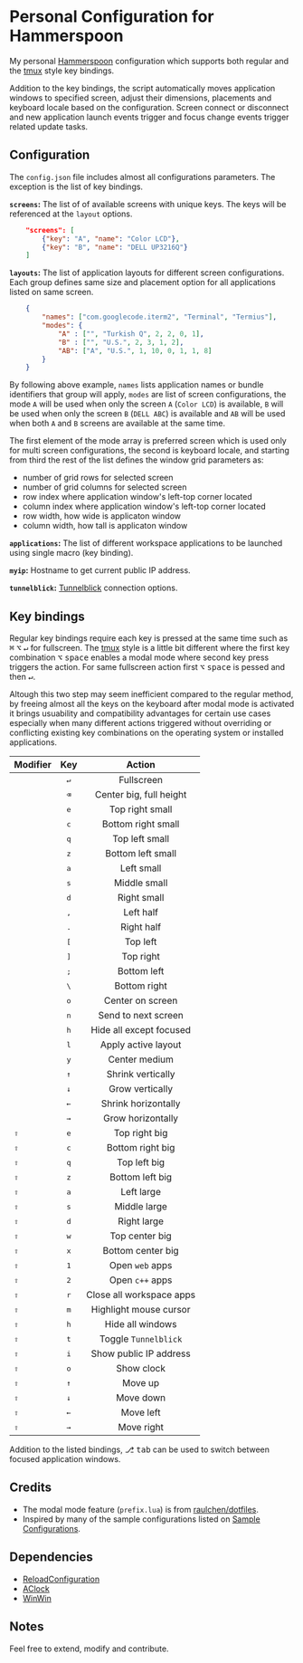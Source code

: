 # Personal Configuration for Hammerspoon

My personal [Hammerspoon](http://www.hammerspoon.org) configuration which supports both regular and the [tmux](https://github.com/tmux/tmux) style key bindings.

Addition to the key bindings, the script automatically moves application windows to specified screen, adjust their dimensions, placements and keyboard locale based on the configuration. Screen connect or disconnect and new application launch events trigger and focus change events trigger related update tasks.

## Configuration
The `config.json` file includes almost all configurations parameters. The exception is the list of key bindings.

**`screens`:** The list of of available screens with unique keys. The keys will be referenced at the `layout` options.
```json
    "screens": [
        {"key": "A", "name": "Color LCD"},
        {"key": "B", "name": "DELL UP3216Q"}
    ]
```

**`layouts`:** The list of application layouts for different screen configurations. Each group defines same size and placement option for all applications listed on same screen.
```json
    {
        "names": ["com.googlecode.iterm2", "Terminal", "Termius"],
        "modes": {
            "A" : ["", "Turkish Q", 2, 2, 0, 1],
            "B" : ["", "U.S.", 2, 3, 1, 2],
            "AB": ["A", "U.S.", 1, 10, 0, 1, 1, 8]
        }
    }
```
By following above example, `names` lists application names or bundle identifiers that group will apply, `modes` are list of screen configurations, the mode `A` will be used when only the screen `A` (`Color LCD`) is available, `B` will be used when only the screen `B` (`DELL ABC`) is available and `AB` will be used when both `A` and `B` screens are available at the same time.

The first element of the mode array is preferred screen which is used only for multi screen configurations, the second is keyboard locale, and starting from third the rest of the list defines the window grid parameters as:

- number of grid rows for selected screen
- number of grid columns for selected screen
- row index where application window's left-top corner located
- column index where application window's left-top corner located
- row width, how wide is applicaton window
- column width, how tall is applicaton window

**`applications`:** The list of different workspace applications to be launched using single macro (key binding).

**`myip`:** Hostname to get current public IP address.

**`tunnelblick`:** [Tunnelblick](https://tunnelblick.net) connection options.


## Key bindings
Regular key bindings require each key is pressed at the same time such as <kbd>⌘</kbd> <kbd>⌥</kbd> <kbd>↵</kbd> for fullscreen. The [tmux](https://github.com/tmux/tmux) style is a little bit different where the first key combination <kbd>⌥</kbd> <kbd>space</kbd> enables a modal mode where second key press triggers the action. For same fullscreen action first <kbd>⌥</kbd> <kbd>space</kbd> is pessed and then <kbd>↵</kbd>.

Altough this two step may seem inefficient compared to the regular method, by freeing almost all the keys on the keyboard after modal mode is activated it brings usuability and compatibility advantages for certain use cases especially when many different actions triggered without overriding or conflicting existing key combinations on the operating system or installed applications.


| Modifier     | Key              | Action                   |
| -------------|:----------------:|:------------------------:|
|              | <kbd>↵</kbd>     | Fullscreen               |
|              | <kbd>⌫</kbd>     | Center big, full height  |
|              | <kbd>e</kbd>     | Top right small          |
|              | <kbd>c</kbd>     | Bottom right small       |
|              | <kbd>q</kbd>     | Top left small           |
|              | <kbd>z</kbd>     | Bottom left small        |
|              | <kbd>a</kbd>     | Left small               |
|              | <kbd>s</kbd>     | Middle small             |
|              | <kbd>d</kbd>     | Right small              |
|              | <kbd>,</kbd>     | Left half                |
|              | <kbd>.</kbd>     | Right half               |
|              | <kbd>[</kbd>     | Top left                 |
|              | <kbd>]</kbd>     | Top right                |
|              | <kbd>;</kbd>     | Bottom left              |
|              | <kbd>\\</kbd>    | Bottom right             |
|              | <kbd>o</kbd>     | Center on screen         |
|              | <kbd>n</kbd>     | Send to next screen      |
|              | <kbd>h</kbd>     | Hide all except focused  |
|              | <kbd>l</kbd>     | Apply active layout      |
|              | <kbd>y</kbd>     | Center medium            |
|              | <kbd>↑</kbd>     | Shrink vertically        |
|              | <kbd>↓</kbd>     | Grow vertically          |
|              | <kbd>←</kbd>     | Shrink horizontally      |
|              | <kbd>→</kbd>     | Grow horizontally        |
| <kbd>⇧</kbd> | <kbd>e</kbd>     | Top right big            |
| <kbd>⇧</kbd> | <kbd>c</kbd>     | Bottom right big         |
| <kbd>⇧</kbd> | <kbd>q</kbd>     | Top left big             |
| <kbd>⇧</kbd> | <kbd>z</kbd>     | Bottom left big          |
| <kbd>⇧</kbd> | <kbd>a</kbd>     | Left large               |
| <kbd>⇧</kbd> | <kbd>s</kbd>     | Middle large             |
| <kbd>⇧</kbd> | <kbd>d</kbd>     | Right large              |
| <kbd>⇧</kbd> | <kbd>w</kbd>     | Top center big           |
| <kbd>⇧</kbd> | <kbd>x</kbd>     | Bottom center big        |
| <kbd>⇧</kbd> | <kbd>1</kbd>     | Open `web` apps          |
| <kbd>⇧</kbd> | <kbd>2</kbd>     | Open `c++` apps          |
| <kbd>⇧</kbd> | <kbd>r</kbd>     | Close all workspace apps |
| <kbd>⇧</kbd> | <kbd>m</kbd>     | Highlight mouse cursor   |
| <kbd>⇧</kbd> | <kbd>h</kbd>     | Hide all windows         |
| <kbd>⇧</kbd> | <kbd>t</kbd>     | Toggle `Tunnelblick`     |
| <kbd>⇧</kbd> | <kbd>i</kbd>     | Show public IP address   |
| <kbd>⇧</kbd> | <kbd>o</kbd>     | Show clock               |
| <kbd>⇧</kbd> | <kbd>↑</kbd>     | Move up                  |
| <kbd>⇧</kbd> | <kbd>↓</kbd>     | Move down                |
| <kbd>⇧</kbd> | <kbd>←</kbd>     | Move left                |
| <kbd>⇧</kbd> | <kbd>→</kbd>     | Move right               |

Addition to the listed bindings, <kbd>⎇</kbd> <kbd>tab</kbd> can be used to switch between focused application windows.

## Credits
- The modal mode feature (`prefix.lua`) is from [raulchen/dotfiles](https://github.com/raulchen/dotfiles/tree/master/hammerspoon).
- Inspired by many of the sample configurations listed on [Sample Configurations](https://github.com/Hammerspoon/hammerspoon/wiki/Sample-Configurations).

## Dependencies
- [ReloadConfiguration](https://github.com/Hammerspoon/Spoons/raw/master/Spoons/)
- [AClock](https://github.com/Hammerspoon/Spoons/raw/master/Spoons/)
- [WinWin](https://github.com/Hammerspoon/Spoons/raw/master/Spoons/)

## Notes

Feel free to extend, modify and contribute.
